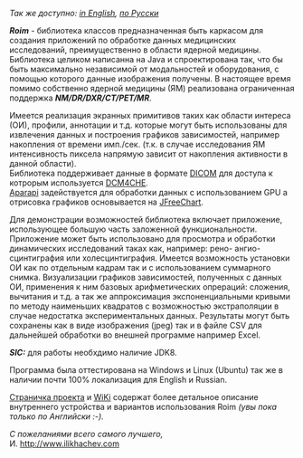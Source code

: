 *Так же доступно: [in English](README.md), [по Русски](README.ru_ru.md)*

***Roim*** - библиотека классов предназначенная быть каркасом для создания приложений по обработке данных медицинских исследований, преимущественно в области ядерной медицины. Библиотека целиком написанна на Java и спроектирована так, что бы быть максимально независимой от модальностей и оборудования, с помощью которого данные изображения получены. В настоящее время помимо собственно ядерной медицины (ЯМ) реализована ограниченная поддержка ***NM/DR/DXR/CT/PET/MR***.

Имеется реализация экранных примитивов таких как области интереса (ОИ), профили, аннотации и т.д. которые могут быть использованы для извлечения данных и построения графиков зависимостей, например накопления от времени имп./сек. (т.к. в случае исследования ЯМ интенсивность пиксела напрямую зависит от накопления активности в данной области).     
Библиотека поддерживает данные в формате [DICOM](<https://ru.wikipedia.org/wiki/DICOM>) для доступа к котрорым используется [DCM4CHE](<http://www.dcm4che.org>).  
[Aparapi](<https://aparapi.github.io/>) задействуется для обработки данных с использованием GPU а отрисовка графиков основывается на [JFreeChart](<http://www.jfree.org/jfreechart/>). 

Для демонстрации возможностей библиотека включает приложение, использующее большую часть заложенной функциональности. Приложение может быть использовано для просмотра и обработки динамических исследований таках как, например: рено- ангио- сцинтиграфия или холесцинтиграфия.
Имеется возможность установки ОИ как по отдельным кадрам так и с использованием суммарного снимка. Визуализации графиков зависимостей, полученных с данных ОИ, применения к ним базовых арифметических опрераций: сложения, вычитания и т.д. а так же аппроксимация  экспоненциальными кривыми по методу наименьших квадратов с возможностью экстраполяции в случае недостатка экспериментальных данных. 
Результаты могут быть сохранены как в виде изображения (jpeg) так и в файле CSV для дальнейшей обработки во внешней программе например Excel.          


***SIC:*** для работы необхдимо наличие JDK8.

Программа была оттестирована на Windows и Linux (Ubuntu) так же в наличии почти 100% локализация для English и Russian.

[Страничка проекта](<http://ivli.github.io/roim/>) и [WiKi](<https://github.com/ivli/roim/wiki/ROIM>) содержат более детальное описание внутреннего устройства и вариантов использования Roim *(увы пока только по Английски :-).*  



*С пожеланиями всего самого лучшего,*   
И.
http://www.ilikhachev.com